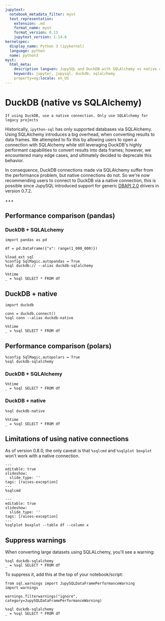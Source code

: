 ```yaml
---
jupytext:
  notebook_metadata_filter: myst
  text_representation:
    extension: .md
    format_name: myst
    format_version: 0.13
    jupytext_version: 1.14.6
kernelspec:
  display_name: Python 3 (ipykernel)
  language: python
  name: python3
myst:
  html_meta:
    description lang=en: JupySQL and DuckDB with SQLAlchemy vs native connection
    keywords: jupyter, jupysql, duckdb, sqlalchemy
    property=og:locale: en_US
---
```


# DuckDB (native vs SQLAlchemy)

```{admonition} TL;DR
If using DuckDB, use a native connection. Only use SQLAlchemy for legacy projects
```


Historically, `ipython-sql` has only supported databases via SQLAlchemy. Using SQLAlchemy introduces a big overhead, when converting results to data frames. We attempted to fix this by allowing users to open a connection with SQLAlchemy while still leveraging DuckDB's highly performant capabilities to convert results into data frames; however, we encountered many edge cases, and ultimately decided to deprecate this behavior.

In consequence, DuckDB connections made via SQLAlchemy suffer from the performance problem, but native connections do not. So we're now recommending users to connect to DuckDB via a native connection, this is possible since JupySQL introduced support for generic [DBAPI 2.0](https://peps.python.org/pep-0249/) drivers in version 0.7.2.

+++

## Performance comparison (pandas)

### DuckDB + SQLALchemy

```{code-cell} ipython3
import pandas as pd

df = pd.DataFrame({"x": range(1_000_000)})
```

```{code-cell} ipython3
%load_ext sql
%config SqlMagic.autopandas = True
%sql duckdb:// --alias duckdb-sqlalchemy
```

```{code-cell} ipython3
%%time
_ = %sql SELECT * FROM df
```

## DuckDB + native

```{code-cell} ipython3
import duckdb

conn = duckdb.connect()
%sql conn --alias duckdb-native
```

```{code-cell} ipython3
%%time
_ = %sql SELECT * FROM df
```

## Performance comparison (polars)

```{code-cell} ipython3
%config SqlMagic.autopolars = True
%sql duckdb-sqlalchemy
```

### DuckDB + SQLAlchemy

```{code-cell} ipython3
%%time
_ = %sql SELECT * FROM df
```

### DuckDB + native

```{code-cell} ipython3
%sql duckdb-native
```

```{code-cell} ipython3
%%time
_ = %sql SELECT * FROM df
```

## Limitations of using native connections

As of version 0.8.0, the only caveat is that `%sqlcmd` and `%sqlplot boxplot` won't work with a native connection.

```{code-cell} ipython3
---
editable: true
slideshow:
  slide_type: ''
tags: [raises-exception]
---
%sqlcmd
```

```{code-cell} ipython3
---
editable: true
slideshow:
  slide_type: ''
tags: [raises-exception]
---
%sqlplot boxplot --table df --column x
```

## Suppress warnings

When converting large datasets using SQLALchemy, you'll see a warning:

```{code-cell} ipython3
%sql duckdb-sqlalchemy
_ = %sql SELECT * FROM df
```

To suppress it, add this at the top of your notebook/script:

```{code-cell} ipython3
from sql.warnings import JupySQLDataFramePerformanceWarning
import warnings

warnings.filterwarnings("ignore", category=JupySQLDataFramePerformanceWarning)
```

```{code-cell} ipython3
%sql duckdb-sqlalchemy
_ = %sql SELECT * FROM df
```
